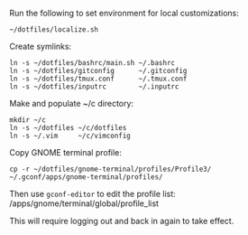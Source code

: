 Run the following to set environment for local customizations:

    ~/dotfiles/localize.sh

Create symlinks:

    ln -s ~/dotfiles/bashrc/main.sh ~/.bashrc
    ln -s ~/dotfiles/gitconfig      ~/.gitconfig
    ln -s ~/dotfiles/tmux.conf      ~/.tmux.conf
    ln -s ~/dotfiles/inputrc        ~/.inputrc

Make and populate ~/c directory:

    mkdir ~/c
    ln -s ~/dotfiles ~/c/dotfiles
    ln -s ~/.vim     ~/c/vimconfig

Copy GNOME terminal profile:

    cp -r ~/dotfiles/gnome-terminal/profiles/Profile3/ ~/.gconf/apps/gnome-terminal/profiles/

Then use `gconf-editor` to edit the profile list: /apps/gnome/terminal/global/profile_list

This will require logging out and back in again to take effect.
